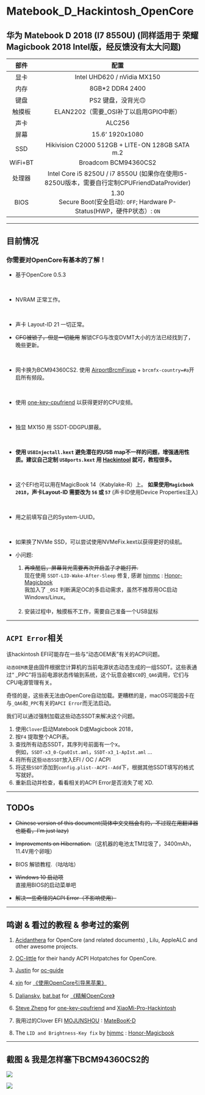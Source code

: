 # Matebook_D_Hackintosh_OpenCore

## 华为 Matebook D 2018 (I7 8550U) (同样适用于 荣耀Magicbook 2018 Intel版，经反馈没有太大问题)

| 部件 | 配置                                                                                                            |
|:--------------:|:------------------------------------------------------------------------------------------------------------------:|
| 显卡 | Intel UHD620 / nVidia MX150                                                                                        |
| 内存         | 8GB*2 DDR4 2400                                                                                                    |
| 键盘     | PS2 键盘，没背光🙃                                                                                   |
| 触摸板       | ELAN2202（需要_OSI补丁以启用GPIO中断）                                                             |
| 声卡     | ALC256                                                                                                             |
| 屏幕         | 15.6‘ 1920x1080                                                                                                    |
| SSD            | Hikivision C2000 512GB + LITE-ON 128GB SATA m.2                                                                    |
| WiFi+BT        | Broadcom BCM94360CS2                                                                                         |
| 处理器      | Intel Core i5 8250U / i7 8550U (如果你在使用I5-8250U版本，需要自行定制CPUFriendDataProvider) |
| BIOS  |    1.30 <br> Secure Boot(安全启动): `OFF`;  Hardware P-Status(HWP，硬件P状态）: `ON`  |

---------

## 目前情况

### **你需要对OpenCore有基本的了解！**

* 基于OpenCore 0.5.3 
<br>

* NVRAM 正常工作。
<br>

* 声卡 Layout-ID 21 一切正常。  

* ~~CFG被锁了，但是一切能用~~
    解锁CFG与改变DVMT大小的方法已经找到了，晚些更新。
<br>

* 网卡换为BCM94360CS2. 使用 [AirportBrcmFixup](https://github.com/acidanthera/AirportBrcmFixup) + `brcmfx-country=#a`开启所有频段。
<br>

* 使用 [one-key-cpufriend](https://github.com/stevezhengshiqi/one-key-cpufriend) 以获得更好的CPU变频。
<br>

* 独显 MX150 用 SSDT-DDGPU屏蔽。
<br>

* **使用 `USBInjectall.kext` 避免潜在的USB map不一样的问题，增强通用性质。建议自己定制 `USBports.kext` 用 [Hackintool](http://headsoft.com.au/download/mac/Hackintool.zip) 就可，教程很多。**
<br>

* 这个EFI也可以用在MagicBook 14（Kabylake-R）上。 **如果使用`Magicbook 2018`，声卡Layout-ID 需要改为 `56` 或 `57`** (声卡ID使用Device Properties注入)
<br>

* 用之前填写自己的System-UUID。
<br>

* 如果换了NVMe SSD，可以尝试使用NVMeFix.kext以获得更好的续航。

* 小问题: 
    1. ~~再唤醒后，屏幕背光需要再次开启盖子才能打开.~~    
    现在使用 `SSDT-LID-Wake-After-Sleep` 修复, 感谢 [hjmmc](https://github.com/hjmmc) : [Honor-Magicbook](https://github.com/hjmmc/Honor-Magicbook) <br> 
    我加入了 `_OSI`  判断满足OC的多启动需求，虽然不推荐用OC启动Windows/Linux。 
     <br>

    2. 安装过程中，触摸板不工作，需要自己准备一个USB鼠标
------
## `ACPI Error`相关
该hackintosh EFI可能存在一些与“动态OEM表”有关的ACPI问题。    

`动态OEM表`是由固件根据您计算机的当前电源状态动态生成的一组SSDT。这些表通过“ _PPC”将当前电源状态传输到系统，这个玩意会被`EC0`的`_QA6`调用，它们与CPU电源管理有关。  

奇怪的是，这些表无法由OpenCore自动加载。更糟糕的是，macOS可能因卡在与`_QA6`和`_PPC`有关的`APCI Error`而无法启动。

我们可以通过强制加载这些动态SSDT来解决这个问题。  
1. 使用`Clover`启动Matebook D或Magicbook 2018，
2. 按`F4` 提取整个ACPI表。
3. 查找所有动态SSDT，其序列号前面有一个x。 <br>例如，`SSDT-x3_0-Cpu0Ist.aml`，`SSDT-x3_1-ApIst.aml` ...
4. 将所有这些`动态SSDT`放入EFI / OC / ACPI
5. 将这些`SSDT`添加到`config.plist--ACPI--Add`下，根据其他SSDT填写的格式写就好。
6. 重新启动并检查，看看相关的ACPI Error是否消失了呢 XD.
--------

## TODOs

* ~~Chinese version of this document(简体中文文档会有的，不过现在用翻译器也能看，I'm just lazy)~~

* ~~Improvements on Hibernation.~~（这机器的电池太TM垃圾了，3400mAh，11.4V用个卵哦）

* BIOS 解锁教程.（咕咕咕）

* ~~Windows 10 启动项~~<br>直接用BIOS的启动菜单吧  <br>

* ~~解决一些奇怪的ACPI Error（不影响使用）~~


------

## 鸣谢 &  看过的教程 & 参考过的案例

1. [Acidanthera](https://github.com/acidanthera) for OpenCore (and related documents) , Lilu, AppleALC and other awesome projects.

2. [OC-little](https://github.com/daliansky/OC-little) for their handy ACPI Hotpatches for OpenCore.

3. [Justin](https://github.com/cattyhouse) for  [oc-guide](https://github.com/cattyhouse/oc-guide) 

4. [xjn](https://github.com/xjn819) for [《使用OpenCore引导黑苹果》](https://blog.xjn819.com/?p=543)

5. [Daliansky](https://github.com/daliansky), [bat.bat](https://github.com/williambj1) for [《精解OpenCore》](https://blog.daliansky.net/OpenCore-BootLoader.html)

6. [Steve Zheng](https://github.com/stevezhengshiqi) for [one-key-cpufriend](https://github.com/stevezhengshiqi/one-key-cpufriend) and [XiaoMi-Pro-Hackintosh](https://github.com/daliansky/XiaoMi-Pro-Hackintosh)

7. 我用过的Clover EFI [MOJUNSHOU](https://github.com/MOJUNSHOU) : [MateBooK-D](https://github.com/MOJUNSHOU/MateBooK-D)

8. The `LID and Brightness-Key fix` by [hjmmc](https://github.com/hjmmc) : [Honor-Magicbook](https://github.com/hjmmc/Honor-Magicbook)

-----
## 截图 & 我是怎样塞下BCM94360CS2的 

![  ](https://github.com/Zero-zer0/Matebook_D_Hackintosh_OpenCore/blob/master/截屏2019-12-22下午10.28.37.png)

![   ](https://github.com/Zero-zer0/Matebook_D_Hackintosh_OpenCore/blob/master/BCM94360CS2.jpg)



